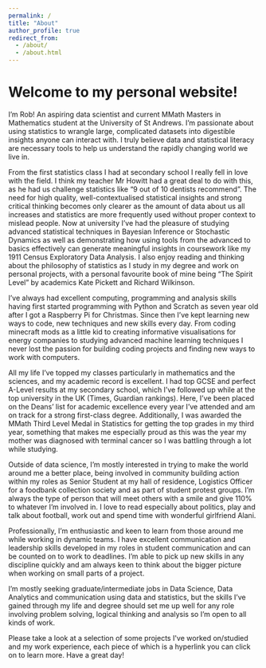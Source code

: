 ```yaml
---
permalink: /
title: "About"
author_profile: true
redirect_from: 
  - /about/
  - /about.html
---
```


Welcome to my personal website!
======
I’m Rob! An aspiring data scientist and current MMath Masters in Mathematics student at the University of St Andrews. I’m passionate about using statistics to wrangle large, complicated datasets into digestible insights anyone can interact with. I truly believe data and statistical literacy are necessary tools to help us understand the rapidly changing world we live in. 

From the first statistics class I had at secondary school I really fell in love with the field. I think my teacher Mr Howitt had a great deal to do with this, as he had us challenge statistics like “9 out of 10 dentists recommend”. The need for high quality, well-contextualised statistical insights and strong critical thinking becomes only clearer as the amount of data about us all increases and statistics are more frequently used without proper context to mislead people. Now at university I’ve had the pleasure of studying advanced statistical techniques in Bayesian Inference or Stochastic Dynamics as well as demonstrating how using tools from the advanced to basics effectively can generate meaningful insights in coursework like my 1911 Census Exploratory Data Analysis. I also enjoy reading and thinking about the philosophy of statistics as I study in my degree and work on personal projects, with a personal favourite book of mine being “The Spirit Level” by academics Kate Pickett and Richard Wilkinson.

I’ve always had excellent computing, programming and analysis skills having first started programming with Python and Scratch as seven year old after I got a Raspberry Pi for Christmas. Since then I’ve kept learning new ways to code, new techniques and new skills every day. From coding minecraft mods as a little kid to creating informative visualisations for energy companies to studying advanced machine learning techniques I never lost the passion for building coding projects and finding new ways to work with computers.

All my life I’ve topped my classes particularly in mathematics and the sciences, and my academic record is excellent. I had top GCSE and perfect A-Level results at my secondary school, which I’ve followed up while at the top university in the UK (Times, Guardian rankings). Here, I’ve been placed on the Deans’ list for academic excellence every year I’ve attended and am on track for a strong first-class degree. Additionally, I was awarded the MMath Third Level Medal in Statistics for getting the top grades in my third year, something that makes me especially proud as this was the year my mother was diagnosed with terminal cancer so I was battling through a lot while studying. 

Outside of data science, I’m mostly interested in trying to make the world around me a better place, being involved in community building action within my roles as Senior Student at my hall of residence, Logistics Officer for a foodbank collection society and as part of student protest groups. I’m always the type of person that will meet others with a smile and give 110% to whatever I’m involved in. I love to read especially about politics, play and talk about football, work out and spend time with wonderful girlfriend Alani. 

Professionally, I’m enthusiastic and keen to learn from those around me while working in dynamic teams. I have excellent communication and leadership skills developed in my roles in student communication and can be counted on to work to deadlines. I’m able to pick up new skills in any discipline quickly and am always keen to think about the bigger picture when working on small parts of a project. 

I’m mostly seeking graduate/intermediate jobs in Data Science, Data Analytics and communication using data and statistics, but the skills I’ve gained through my life and degree should set me up well for any role involving problem solving, logical thinking and analysis so I’m open to all kinds of work. 

Please take a look at a selection of some projects I've worked on/studied and my work experience, each piece of which is a hyperlink you can click on to learn more. Have a great day!